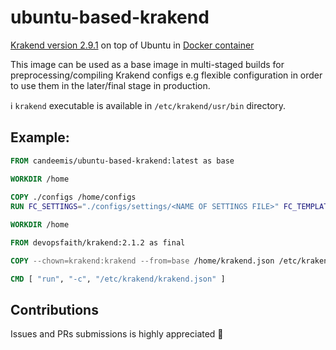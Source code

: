 # ubuntu-based-krakend

[Krakend version 2.9.1](https://www.krakend.io/) on top of Ubuntu in [Docker container](https://hub.docker.com/r/candeemis/ubuntu-based-krakend)

This image can be used as a base image in multi-staged builds for preprocessing/compiling Krakend configs e.g flexible configuration in order to use them in the later/final stage in production.

ℹ️ `krakend` executable is available in `/etc/krakend/usr/bin` directory.

## Example:
```dockerfile
FROM candeemis/ubuntu-based-krakend:latest as base

WORKDIR /home
 
COPY ./configs /home/configs
RUN FC_SETTINGS="./configs/settings/<NAME OF SETTINGS FILE>" FC_TEMPLATES="./configs/templates" FC_ENABLE=1 FC_OUT="./krakend.json" /etc/krakend/usr/bin/krakend check -c ./configs/krakend.json

WORKDIR /home

FROM devopsfaith/krakend:2.1.2 as final

COPY --chown=krakend:krakend --from=base /home/krakend.json /etc/krakend/

CMD [ "run", "-c", "/etc/krakend/krakend.json" ]
```

## Contributions
Issues and PRs submissions is highly appreciated 🙏 
